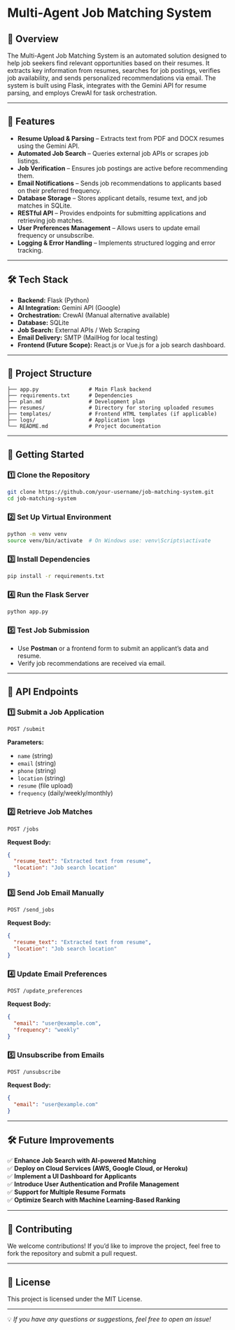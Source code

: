 # Multi-Agent Job Matching System

## 📌 Overview
The Multi-Agent Job Matching System is an automated solution designed to help job seekers find relevant opportunities based on their resumes. It extracts key information from resumes, searches for job postings, verifies job availability, and sends personalized recommendations via email. The system is built using Flask, integrates with the Gemini API for resume parsing, and employs CrewAI for task orchestration.

---

## 🚀 Features
- **Resume Upload & Parsing** – Extracts text from PDF and DOCX resumes using the Gemini API.
- **Automated Job Search** – Queries external job APIs or scrapes job listings.
- **Job Verification** – Ensures job postings are active before recommending them.
- **Email Notifications** – Sends job recommendations to applicants based on their preferred frequency.
- **Database Storage** – Stores applicant details, resume text, and job matches in SQLite.
- **RESTful API** – Provides endpoints for submitting applications and retrieving job matches.
- **User Preferences Management** – Allows users to update email frequency or unsubscribe.
- **Logging & Error Handling** – Implements structured logging and error tracking.

---

## 🛠️ Tech Stack
- **Backend:** Flask (Python)
- **AI Integration:** Gemini API (Google)
- **Orchestration:** CrewAI (Manual alternative available)
- **Database:** SQLite
- **Job Search:** External APIs / Web Scraping
- **Email Delivery:** SMTP (MailHog for local testing)
- **Frontend (Future Scope):** React.js or Vue.js for a job search dashboard.

---

## 📂 Project Structure
```
├── app.py                # Main Flask backend
├── requirements.txt      # Dependencies
├── plan.md               # Development plan
├── resumes/              # Directory for storing uploaded resumes
├── templates/            # Frontend HTML templates (if applicable)
├── logs/                 # Application logs
└── README.md             # Project documentation
```

---

## 🚀 Getting Started

### 1️⃣ Clone the Repository
```bash
git clone https://github.com/your-username/job-matching-system.git
cd job-matching-system
```

### 2️⃣ Set Up Virtual Environment
```bash
python -m venv venv  
source venv/bin/activate  # On Windows use: venv\Scripts\activate
```

### 3️⃣ Install Dependencies
```bash
pip install -r requirements.txt
```

### 4️⃣ Run the Flask Server
```bash
python app.py
```

### 5️⃣ Test Job Submission
- Use **Postman** or a frontend form to submit an applicant’s data and resume.
- Verify job recommendations are received via email.

---

## 🔧 API Endpoints
### 1️⃣ Submit a Job Application
```http
POST /submit
```
**Parameters:**
- `name` (string)
- `email` (string)
- `phone` (string)
- `location` (string)
- `resume` (file upload)
- `frequency` (daily/weekly/monthly)

### 2️⃣ Retrieve Job Matches
```http
POST /jobs
```
**Request Body:**
```json
{
  "resume_text": "Extracted text from resume",
  "location": "Job search location"
}
```

### 3️⃣ Send Job Email Manually
```http
POST /send_jobs
```
**Request Body:**
```json
{
  "resume_text": "Extracted text from resume",
  "location": "Job search location"
}
```

### 4️⃣ Update Email Preferences
```http
POST /update_preferences
```
**Request Body:**
```json
{
  "email": "user@example.com",
  "frequency": "weekly"
}
```

### 5️⃣ Unsubscribe from Emails
```http
POST /unsubscribe
```
**Request Body:**
```json
{
  "email": "user@example.com"
}
```

---

## 🛠️ Future Improvements
✅ **Enhance Job Search with AI-powered Matching**  
✅ **Deploy on Cloud Services (AWS, Google Cloud, or Heroku)**  
✅ **Implement a UI Dashboard for Applicants**  
✅ **Introduce User Authentication and Profile Management**  
✅ **Support for Multiple Resume Formats**  
✅ **Optimize Search with Machine Learning-Based Ranking**  

---

## 🤝 Contributing
We welcome contributions! If you’d like to improve the project, feel free to fork the repository and submit a pull request.

---

## 📜 License
This project is licensed under the MIT License.

---

💡 *If you have any questions or suggestions, feel free to open an issue!*


